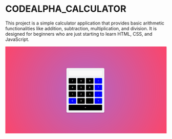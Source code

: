 # CODEALPHA_CALCULATOR

This project is a simple calculator application that provides basic arithmetic functionalities like addition, subtraction, multiplication, and division. It is designed for beginners who are just starting to learn HTML, CSS, and JavaScript.

![image alt](https://github.com/ShubhamJadhav2/CODEALPHA_CALCULATOR/blob/7102dc10f27e29f86ff726303bf45b44708eaa9e/Calculator/CalculatorImg.png)
